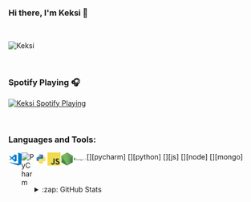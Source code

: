 ### Hi there, I'm Keksi 👋
<br />
<p align="left"> <img src="https://img.shields.io/github/followers/Keksiuwu?style=flat-square" alt="Keksi" /> </p>
<br />

### Spotify Playing :headphones:

[<img src="https://novatorem-bcogibbqo.vercel.app/api/spotify.py" alt="Keksi Spotify Playing" width="350" />](https://open.spotify.com/user/zxg19i8o7vlh81yraj3pwbeqx)



<br />

### Languages and Tools:

[<img align="left" alt="Visual Studio Code" width="26px" src="https://raw.githubusercontent.com/github/explore/80688e429a7d4ef2fca1e82350fe8e3517d3494d/topics/visual-studio-code/visual-studio-code.png" />][vsc]
[<img align="left" alt="PyCharm" width="26px" src="https://upload.wikimedia.org/wikipedia/commons/thumb/1/1d/PyCharm_Icon.svg/768px-PyCharm_Icon.svg.png" />][pycharm]
[<img align="left" alt="Python" width="26px" src="https://raw.githubusercontent.com/github/explore/80688e429a7d4ef2fca1e82350fe8e3517d3494d/topics/python/python.png" />][python]
[<img align="left" alt="JavaScript" width="26px" src="https://raw.githubusercontent.com/github/explore/80688e429a7d4ef2fca1e82350fe8e3517d3494d/topics/javascript/javascript.png" />][js]
[<img align="left" alt="Node.js" width="26px" src="https://raw.githubusercontent.com/github/explore/80688e429a7d4ef2fca1e82350fe8e3517d3494d/topics/nodejs/nodejs.png" />][node]
[<img align="left" alt="MongoDB" width="26px" src="https://raw.githubusercontent.com/github/explore/80688e429a7d4ef2fca1e82350fe8e3517d3494d/topics/mongodb/mongodb.png" />][mongo]

<br />
<br />

<details>
  <summary>:zap: GitHub Stats</summary>

  <img align="left" src="https://github-readme-stats.vercel.app/api?username=Keksiuwu&&show_icons=true&title_color=ffffff&icon_color=bb2acf&text_color=daf7dc&bg_color=151515"  /> 
  
[vsc]: "https://code.visualstudio.com/"
